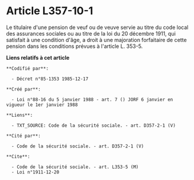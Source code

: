 # Article L357-10-1

Le titulaire d'une pension de veuf ou de veuve servie au titre du code local des assurances sociales ou au titre de la loi du
20 décembre 1911, qui satisfait à une condition d'âge, a droit à une majoration forfaitaire de cette pension dans les
conditions prévues à l'article L. 353-5.

**Liens relatifs à cet article**

	**Codifié par**:

	  - Décret n°85-1353 1985-12-17

	**Créé par**:

	  - Loi n°88-16 du 5 janvier 1988 - art. 7 () JORF 6 janvier en vigueur le 1er janvier 1988

	**Liens**:

	  - TXT_SOURCE: Code de la sécurité sociale. - art. D357-2-1 (V)

	**Cité par**:

	  - Code de la sécurité sociale. - art. D357-2-1 (V)

	**Cite**:

	  - Code de la sécurité sociale. - art. L353-5 (M)
	  - Loi n°1911-12-20
